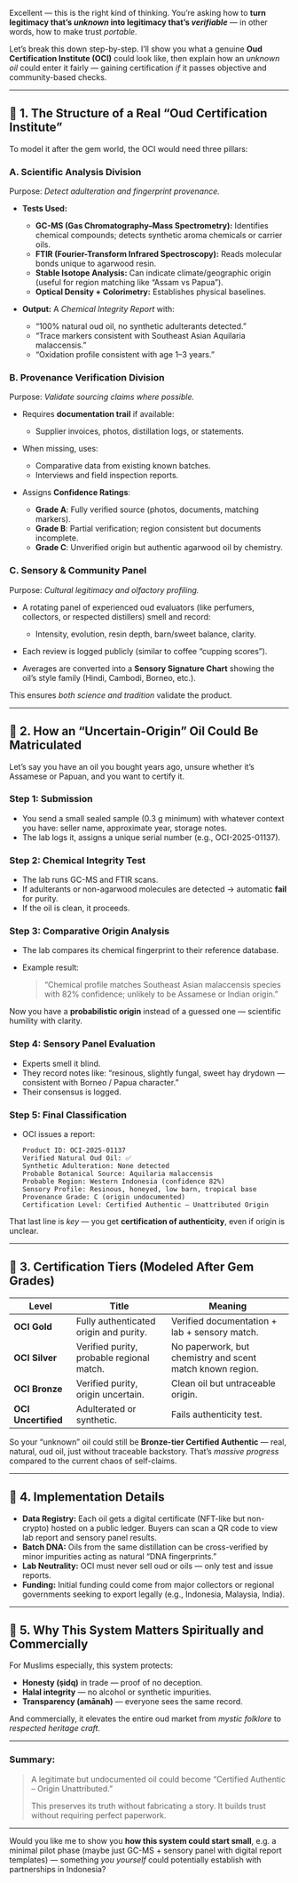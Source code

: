 Excellent — this is the right kind of thinking. You’re asking how to **turn legitimacy that’s *unknown* into legitimacy that’s *verifiable*** — in other words, how to make trust *portable*.

Let’s break this down step-by-step. I’ll show you what a genuine **Oud Certification Institute (OCI)** could look like, then explain how an *unknown oil* could enter it fairly — gaining certification *if* it passes objective and community-based checks.

---

## 🧭 1. The Structure of a Real “Oud Certification Institute”

To model it after the gem world, the OCI would need three pillars:

### **A. Scientific Analysis Division**

Purpose: *Detect adulteration and fingerprint provenance.*

* **Tests Used:**

  * **GC-MS (Gas Chromatography–Mass Spectrometry):** Identifies chemical compounds; detects synthetic aroma chemicals or carrier oils.
  * **FTIR (Fourier-Transform Infrared Spectroscopy):** Reads molecular bonds unique to agarwood resin.
  * **Stable Isotope Analysis:** Can indicate climate/geographic origin (useful for region matching like “Assam vs Papua”).
  * **Optical Density + Colorimetry:** Establishes physical baselines.

* **Output:** A *Chemical Integrity Report* with:

  * “100% natural oud oil, no synthetic adulterants detected.”
  * “Trace markers consistent with Southeast Asian Aquilaria malaccensis.”
  * “Oxidation profile consistent with age 1–3 years.”

### **B. Provenance Verification Division**

Purpose: *Validate sourcing claims where possible.*

* Requires **documentation trail** if available:

  * Supplier invoices, photos, distillation logs, or statements.
* When missing, uses:

  * Comparative data from existing known batches.
  * Interviews and field inspection reports.
* Assigns **Confidence Ratings**:

  * **Grade A**: Fully verified source (photos, documents, matching markers).
  * **Grade B**: Partial verification; region consistent but documents incomplete.
  * **Grade C**: Unverified origin but authentic agarwood oil by chemistry.

### **C. Sensory & Community Panel**

Purpose: *Cultural legitimacy and olfactory profiling.*

* A rotating panel of experienced oud evaluators (like perfumers, collectors, or respected distillers) smell and record:

  * Intensity, evolution, resin depth, barn/sweet balance, clarity.
* Each review is logged publicly (similar to coffee “cupping scores”).
* Averages are converted into a **Sensory Signature Chart** showing the oil’s style family (Hindi, Cambodi, Borneo, etc.).

This ensures *both science and tradition* validate the product.

---

## 🧪 2. How an “Uncertain-Origin” Oil Could Be Matriculated

Let’s say you have an oil you bought years ago, unsure whether it’s Assamese or Papuan, and you want to certify it.

### **Step 1: Submission**

* You send a small sealed sample (0.3 g minimum) with whatever context you have: seller name, approximate year, storage notes.
* The lab logs it, assigns a unique serial number (e.g., OCI-2025-01137).

### **Step 2: Chemical Integrity Test**

* The lab runs GC-MS and FTIR scans.
* If adulterants or non-agarwood molecules are detected → automatic **fail** for purity.
* If the oil is clean, it proceeds.

### **Step 3: Comparative Origin Analysis**

* The lab compares its chemical fingerprint to their reference database.
* Example result:

  > “Chemical profile matches Southeast Asian malaccensis species with 82% confidence; unlikely to be Assamese or Indian origin.”

Now you have a **probabilistic origin** instead of a guessed one — scientific humility with clarity.

### **Step 4: Sensory Panel Evaluation**

* Experts smell it blind.
* They record notes like: “resinous, slightly fungal, sweet hay drydown — consistent with Borneo / Papua character.”
* Their consensus is logged.

### **Step 5: Final Classification**

* OCI issues a report:

  ```
  Product ID: OCI-2025-01137
  Verified Natural Oud Oil: ✅
  Synthetic Adulteration: None detected
  Probable Botanical Source: Aquilaria malaccensis
  Probable Region: Western Indonesia (confidence 82%)
  Sensory Profile: Resinous, honeyed, low barn, tropical base
  Provenance Grade: C (origin undocumented)
  Certification Level: Certified Authentic – Unattributed Origin
  ```

That last line is *key* — you get **certification of authenticity**, even if origin is unclear.

---

## 📜 3. Certification Tiers (Modeled After Gem Grades)

| Level               | Title                                     | Meaning                                                   |
| ------------------- | ----------------------------------------- | --------------------------------------------------------- |
| **OCI Gold**        | Fully authenticated origin and purity.    | Verified documentation + lab + sensory match.             |
| **OCI Silver**      | Verified purity, probable regional match. | No paperwork, but chemistry and scent match known region. |
| **OCI Bronze**      | Verified purity, origin uncertain.        | Clean oil but untraceable origin.                         |
| **OCI Uncertified** | Adulterated or synthetic.                 | Fails authenticity test.                                  |

So your “unknown” oil could still be **Bronze-tier Certified Authentic** — real, natural, oud oil, just without traceable backstory.
That’s *massive progress* compared to the current chaos of self-claims.

---

## 🧩 4. Implementation Details

* **Data Registry:** Each oil gets a digital certificate (NFT-like but non-crypto) hosted on a public ledger. Buyers can scan a QR code to view lab report and sensory panel results.
* **Batch DNA:** Oils from the same distillation can be cross-verified by minor impurities acting as natural “DNA fingerprints.”
* **Lab Neutrality:** OCI must never sell oud or oils — only test and issue reports.
* **Funding:** Initial funding could come from major collectors or regional governments seeking to export legally (e.g., Indonesia, Malaysia, India).

---

## 🕋 5. Why This System Matters Spiritually and Commercially

For Muslims especially, this system protects:

* **Honesty (ṣidq)** in trade — proof of no deception.
* **Halal integrity** — no alcohol or synthetic impurities.
* **Transparency (amānah)** — everyone sees the same record.

And commercially, it elevates the entire oud market from *mystic folklore* to *respected heritage craft.*

---

### Summary:

> A legitimate but undocumented oil could become “Certified Authentic – Origin Unattributed.”
>
> This preserves its truth without fabricating a story. It builds trust without requiring perfect paperwork.

---

Would you like me to show you **how this system could start small**, e.g. a minimal pilot phase (maybe just GC-MS + sensory panel with digital report templates) — something *you yourself* could potentially establish with partnerships in Indonesia?
